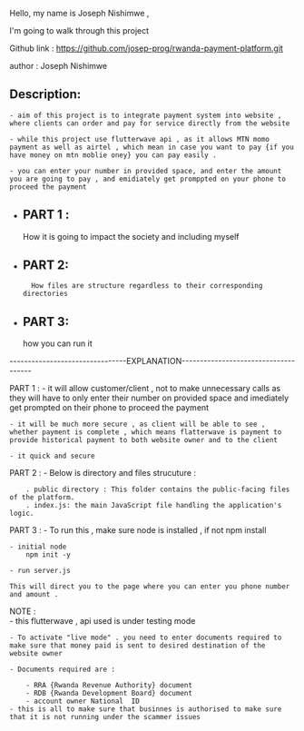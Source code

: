 Hello, my name is Joseph Nishimwe , 

I'm going to walk through this project 

Github link : https://github.com/josep-prog/rwanda-payment-platform.git

author : Joseph Nishimwe

Description: 
-----------
	- aim of this project is to integrate payment system into website , where clients can order and pay for service directly from the website 

	- while this project use flutterwave api , as it allows MTN momo payment as well as airtel , which mean in case you want to pay {if you have money on mtn moblie oney} you can pay easily .

	- you can enter your number in provided space, and enter the amount you are going to pay , and emidiately get promppted on your phone to proceed the payment



- PART 1 :
  ------
	How it is going to impact the society and including myself

- PART 2:
  ------
        How files are structure regardless to their corresponding directories

- PART 3:
  -----
	how you can run it 
 
--------------------------------EXPLANATION-------------------------------------

PART 1 : 
	- it will allow customer/client , not to make unnecessary calls as they will have to only enter their number on provided space and imediately get prompted on their phone to proceed the payment 

	- it will be much more secure , as client will be able to see , whether payment is complete , which means flatterwave is payment to provide historical payment to both website owner and to the client 

	- it quick and secure 

PART 2 :
	- Below  is directory and files strucuture : 

		. public directory : This folder contains the public-facing files of the platform.
		. index.js: the main JavaScript file handling the application's logic.


PART 3 : 
	- To run this , make sure node is installed , if not 
		npm install

	- initial node 
		npm init -y

	- run server.js
 
	This will direct you to the page where you can enter you phone number and amount .

NOTE :   
	- this flutterwave , api used is under testing mode  
	
	- To activate "live mode" . you need to enter documents required to make sure that money paid is sent to desired destination of the website owner
	
	- Documents required are : 
	
		- RRA {Rwanda Revenue Authority} document
		- RDB {Rwanda Development Board} document
		- account owner National  ID
	- this is all to make sure that businnes is authorised to make sure that it is not running under the scammer issues


